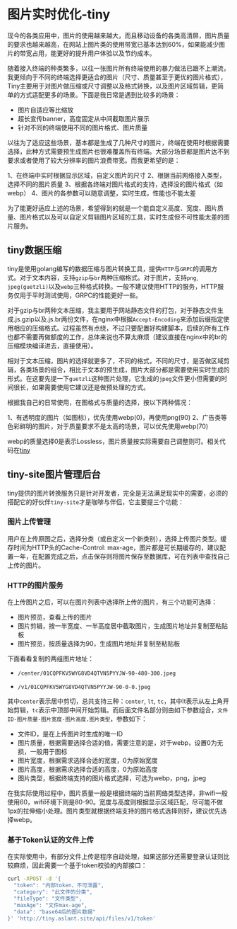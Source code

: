 # 图片实时优化-tiny

现今的各类应用中，图片的使用越来越大，而且移动设备的各类高清屏，图片质量的要求也越来越高，在网站上图片类的使用带宽已基本达到60%，如果能减少图片的带宽占用，能更好的提升用户体验以及节约成本。

随着接入终端的种类繁多，以往一张图片所有终端使用的暴力做法已跟不上潮流，我更倾向于不同的终端选择更适合的图片（尺寸、质量甚至于更优的图片格式），Tiny主要用于对图片做压缩或尺寸调整以及格式转换，以及图片区域剪辑，更简单的方式适配更多的场景。下面是我日常是遇到比较多的场景：

- 图片自适应等比缩放
- 超长宣传banner，高度固定从中间截取图片展示
- 针对不同的终端使用不同的图片格式、图片质量

以往为了适应这些场景，基本都是生成了几种尺寸的图片，终端在使用时根据需要选择，此种方式需要预生成图片也很难覆盖所有终端。大部分场景都是图片达不到要求或者使用了较大分辨率的图片浪费带宽。而我更希望的是：

1、在终端中实时根据显示区域，自定义图片的尺寸
2、根据当前网络接入类型，选择不同的图片质量
3、根据各终端对图片格式的支持，选择没的图片格式（如webp）
4、图片的各参数可以随意调整，实时生成，性能也不能太差

为了能更好适应上述的场景，希望得到的就是一个能自定义高度、宽度、图片质量、图片格式以及可以自定义剪辑图片区域的工具，实时生成但不可性能太差的图片服务。

## tiny数据压缩

tiny是使用golang编写的数据压缩与图片转换工具，提供`HTTP`与`GRPC`的调用方式。对于文本内容，支持`gzip`与`br`两种压缩格式。对于图片，支持`png`, `jpeg(guetzli)`以及`webp`三种格式转换。一般不建议使用HTTP的服务，HTTP服务仅用于平时测试使用，GRPC的性能更好一些。

对于gzip与br两种文本压缩，我主要用于网站静态文件的打包，对于静态文件生成.js.gzip以及.js.br两份文件，在nginx中根据`Accept-Encoding`来添加后缀指定使用相应的压缩格式。过程虽然有点绕，不过只要配置好构建脚本，后续的所有工作也都不需要再做额度的工作，总体来说也不算太麻烦（建议直接在nginx中的br的压缩模块编译进去，直接使用）。

相对于文本压缩，图片的选择就更多了，不同的格式，不同的尺寸，是否做区域剪辑，各类场景的组合，相比于文本的预生成，图片大部分都是需要使用实时生成的形式。在这要先提一下`guetzli`这种图片处理，它生成的`jpeg`文件更小但需要的时间很长，如果需要使用它建议还是做预处理的方式。

根据我自己的日常使用，在图格式与质量的选择，按以下两种情况：

1、有透明度的图片（如图标），优先使用webp(0)，再使用png(90)
2、广告类等色彩鲜明的图片，对于质量要求不是太高的场景，可以优先使用webp(70)

webp的质量选择0是表示Lossless，图片质量按实际需要自己调整则可。相关代码在[tiny](https://github.com/vicanso/tiny)

## tiny-site图片管理后台

tiny提供的图片转换服务只是针对开发者，完全是无法满足现实中的需要，必须的搭配它的好伙伴`tiny-site`才是咖啡与伴侣，它主要提三个功能：

### 图片上传管理

用户在上传原图之后，选择分类（或自定义一个新类别），选择上传图片类型。缓存时间为HTTP头的Cache-Control: max-age，图片都是可长期缓存的，建议配置一年，在配置完成之后，点击保存则将图片保存至数据库，可在列表中查找自己上传的图片。

### HTTP的图片服务

在上传图片之后，可以在图片列表中选择所上传的图片，有三个功能可选择：

- 图片预览，查看上传的图片
- 图片剪辑，按一半宽度、一半高度居中截取图片，生成图片地址并复制至粘贴板
- 图片预览，按质量选择为90，生成图片地址并复制至粘贴板

下面看看复制的两组图片地址：

- `/center/01CQPFKV5WYG8VD4QTVN5PYYJW-90-480-300.jpeg`

- `/v1/01CQPFKV5WYG8VD4QTVN5PYYJW-90-0-0.jpeg`

其中`center`表示居中剪切，总共支持三种：`center`, `lt`, `tc`，其中lt表示从左上角开始剪辑，`tc`表示中顶部中间开始剪辑。而后面文件名部分则由如下参数组合，`文件ID-图片质量-图片宽度-图片高度.图片类型`，参数如下：

- 文件ID，是在上传图片时生成的唯一ID
- 图片质量，根据需要选择合适的值，需要注意的是，对于webp，设置0为无损，一般用于图标
- 图片宽度，根据需求选择合适的宽度，0为原始宽度
- 图片高度，根据需求选择合适的高度，0为原始高度
- 图片类型，根据终端支持的图片格式选择，可选为webp，png，jpeg

在我实际使用过程中，图片质量一般是根据终端的当前网络类型选择，非wifi一般使用60，wifi环境下则是80-90。宽度与高度则根据显示区域匹配，尽可能不做1px的拉伸缩小处理。图片类型就根据终端支持的图片格式选择则好，建议优先选择webp。

### 基于Token认证的文件上传

在实际使用中，有部分文件上传是程序自动处理，如果这部分还需要登录认证则比较麻烦，因此需要一个基于token校验的内部接口：

```bash
curl -XPOST -d '{
  "token": "内部token，不可泄露",
  "category": "此文件的分类",
  "fileType": "文件类型",
  "maxAge": "文件max-age",
  "data": "base64后的图片数据"
}' 'http://tiny.aslant.site/api/files/v1/token'
```

